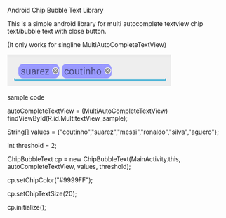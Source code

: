 Android Chip Bubble Text Library

This is a simple android library for multi autocomplete textview chip text/bubble text with close button.

(It only works for singline MultiAutoCompleteTextView)

![Alt text](https://github.com/AmaldevTA/Android-Chip-Bubble-Text-Library/blob/master/ScreenShot.PNG "screen shot")

sample code

  autoCompleteTextView = (MultiAutoCompleteTextView) findViewById(R.id.MultitextView_sample);
  
  String[] values = {"coutinho","suarez","messi","ronaldo","silva","aguero"};
  
  int threshold = 2; 
  
  ChipBubbleText cp = new ChipBubbleText(MainActivity.this, autoCompleteTextView, values, threshold);
  
  cp.setChipColor("#9999FF");
  
  cp.setChipTextSize(20);
  
  cp.initialize();
